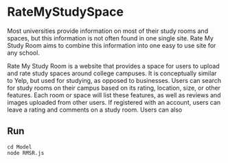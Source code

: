 # RateMyStudySpace

Most universities provide information on most of their study rooms and spaces, but this information is not often found in one single site. Rate My Study Room aims to combine this information into one easy to use site for any school.

Rate My Study Room is a website that provides a space for users to upload and rate study spaces around college campuses. It is conceptually similar to Yelp, but used for studying, as opposed to businesses. Users can search for study rooms on their campus based on its rating, location, size, or other features. Each room or space will list these features, as well as reviews and images uploaded from other users. If registered with an account, users can leave a rating and comments on a study room. Users can also

## Run

    cd Model
    node RMSR.js
